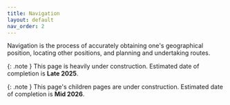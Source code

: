 ```yaml
---
title: Navigation
layout: default
nav_order: 2
---
```

Navigation is the process of accurately obtaining one's geographical position, locating other positions, and planning and undertaking routes.

{: .note }
This page is heavily under construction. Estimated date of completion is **Late 2025**.

{: .note }
This page's children pages are under construction. Estimated date of completion is **Mid 2026**.
